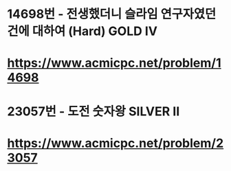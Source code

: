 # 14698번 - 전생했더니 슬라임 연구자였던 건에 대하여 (Hard) GOLD IV
# https://www.acmicpc.net/problem/14698

# 23057번 - 도전 숫자왕 SILVER II
# https://www.acmicpc.net/problem/23057